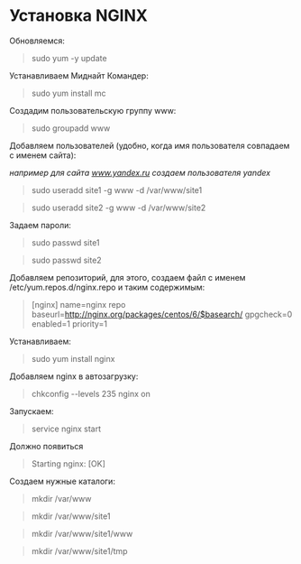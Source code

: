 Установка NGINX
===================
Обновляемся:

>   sudo yum -y update

Устанавливаем Миднайт Командер:

>   sudo yum install mc

Создадим пользовательскую группу www:

> sudo groupadd www

Добавляем пользователей (удобно, когда имя пользователя совпадаем с именем сайта):

*например для сайта www.yandex.ru создаем пользователя yandex*

> sudo useradd site1 -g www -d /var/www/site1

> sudo useradd site2 -g www -d /var/www/site2

Задаем пароли:

> sudo passwd site1

> sudo passwd site2




 Добавляем  репозиторий, для этого, создаем файл с именем /etc/yum.repos.d/nginx.repo и таким содержимым:
>    [nginx]
    name=nginx repo
    baseurl=http://nginx.org/packages/centos/6/$basearch/
    gpgcheck=0
    enabled=1
    priority=1
>

Устанавливаем:
> sudo yum install nginx

Добавляем nginx в автозагрузку:
> chkconfig --levels 235 nginx on

Запускаем:
> service nginx start

Должно появиться 
> Starting nginx:          [OK]

Создаем нужные каталоги:
>	mkdir /var/www

>	mkdir /var/www/site1

>	mkdir /var/www/site1/www

>	mkdir /var/www/site1/tmp
